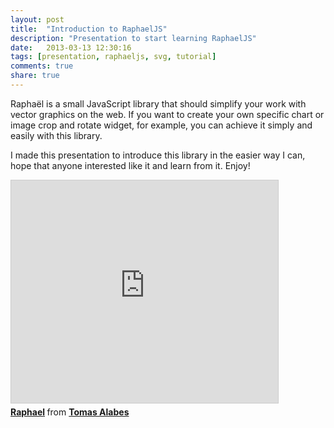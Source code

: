 ```yaml
---
layout: post
title:  "Introduction to RaphaelJS"
description: "Presentation to start learning RaphaelJS"
date:   2013-03-13 12:30:16
tags: [presentation, raphaeljs, svg, tutorial]
comments: true
share: true
---
```


Raphaël is a small JavaScript library that should simplify your work with vector graphics on the web. If you want to create your own specific chart or image crop and rotate widget, for example, you can achieve it simply and easily with this library.

I made this presentation to introduce this library in the easier way I can, hope that anyone interested like it and learn from it.
Enjoy!

<iframe allowfullscreen="" frameborder="0" height="356" marginheight="0" marginwidth="0" mozallowfullscreen="" scrolling="no" src="http://www.slideshare.net/slideshow/embed_code/16865254" style="align: center; border-width: 1px 1px 0; border: 1px solid #CCC; margin-bottom: 5px;" webkitallowfullscreen="" width="427"> </iframe> <br />
<div style="margin-bottom: 5px;">
<strong> <a href="http://www.slideshare.net/TomasAlabes/raphael" target="_blank" title="Raphael">Raphael</a> </strong> from <strong><a href="http://www.slideshare.net/TomasAlabes" target="_blank">Tomas Alabes</a></strong>